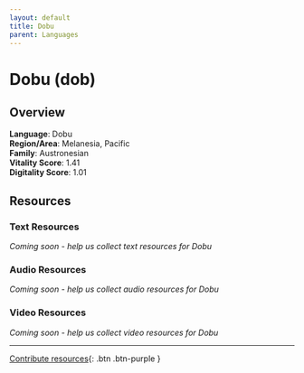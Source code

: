 ```yaml
---
layout: default
title: Dobu
parent: Languages
---
```


# Dobu (dob)

## Overview

**Language**: Dobu  
**Region/Area**: Melanesia, Pacific  
**Family**: Austronesian  
**Vitality Score**: 1.41  
**Digitality Score**: 1.01  

## Resources

### Text Resources
*Coming soon - help us collect text resources for Dobu*

### Audio Resources
*Coming soon - help us collect audio resources for Dobu*

### Video Resources
*Coming soon - help us collect video resources for Dobu*

---

[Contribute resources](https://fairtrain.github.io/){: .btn .btn-purple }
